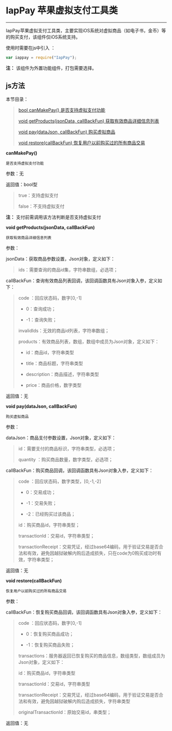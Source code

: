 # IapPay 苹果虚拟支付工具类

----------

IapPay苹果虚拟支付工具类，主要实现iOS系统对虚拟商品（如电子书，金币）等的购买支付，该组件仅iOS系统支持。

使用时需要在js中引入 ：

```javascript
var iappay = require("IapPay"); 
```

**注：** 该组件为外置功能组件，打包需要选择。

<h2 id="cid_1">js方法</h2>  

本节目录： 


>[ bool canMakePay()   是否支持虚拟支付功能 ](#ff_0)
> 
> [void getProducts(jsonData, callBackFun)  获取有效商品详细信息列表 ](#ff_1)
> 
> [void pay(dataJson, callBackFun)   购买虚拟商品 ](#ff_2)
>
> [void restore(callBackFun)    恢复用户以前购买过的所有商品交易 ](#ff_3)





<span id="ff_0">**canMakePay()**</span>  

<code>是否支持虚拟支付功能</code>  

参数：无 

返回值：bool型

> true：支持虚拟支付 
> 
> false：不支持虚拟支付

**注：** 支付前需调用该方法判断是否支持虚拟支付





<span id="ff_1">**void getProducts(jsonData, callBackFun)**</span>  

<code>获取有效商品详细信息列表</code>   

参数：  

jsonData：获取商品参数设置，Json对象，定义如下：  

> ids：需要查询的商品id集，字符串数组，必选项；

callBackFun：查询有效商品列表回调，该回调函数具有Json对象入参，定义如下：  

> code ：回应状态码，数字[0,-1]
> 
> -  0：查询成功；
> 
> -  -1：查询失败；
> 
> invalidIds：无效的商品id列表，字符串数组；
> 
> products：有效商品列表，数组，数组中成员为Json对象，定义如下：
> 
> - id：商品id，字符串类型
> 
> - title：商品标题，字符串类型
> 
> - description：商品描述，字符串类型
> 
> - price：商品价格，数字类型

返回值：无 

<span id="ff_2">**void pay(dataJson, callBackFun)**</span>  

<code>购买虚拟商品</code> 

参数：  

dataJson：商品支付参数设置，Json对象，定义如下：  

> id：需要支付的商品标识，字符串类型，必选项；
> 
> quantity ：购买商品数量，数字类型，必选项；

callBackFun：购买商品回调，该回调函数具有Json对象入参，定义如下：  

> code ：回应状态码，数字类型，[0,-1,-2]
> 
> -  0：交易成功；
> 
> -  -1：交易失败；
> 
> -  -2：已经购买过该商品；
> 
> id：购买商品id，字符串类型；
> 
> transactionId：交易id，字符串类型；
> 
> transactionReceipt：交易凭证，经过base64编码，用于验证交易是否合法和有效，避免因越狱破解内购后造成损失，只在code为0购买成功时有效，字符串类型；

返回值：无



<span id="ff_3">**void restore(callBackFun)**</span>  

<code>恢复用户以前购买过的所有商品交易</code>  


参数：  

callBackFun：恢复购买商品回调，该回调函数具有Json对象入参，定义如下：

> code ：回应状态码，数字[0,-1]
> 
> -  0：恢复购买商品成功；
> 
> -  -1：恢复购买商品失败；
> 
> transactions：服务器返回已恢复购买的商品信息，数组类型，数组成员为Json对象，定义如下：
>
> id：购买商品id，字符串类型
> 
> transactionId：交易id，字符串类型
> 
> transactionReceipt：交易凭证，经过base64编码，用于验证交易是否合法和有效，避免因越狱破解内购后造成损失，字符串类型
> 
> originalTransactionId：原始交易id，串类型；

返回值：无